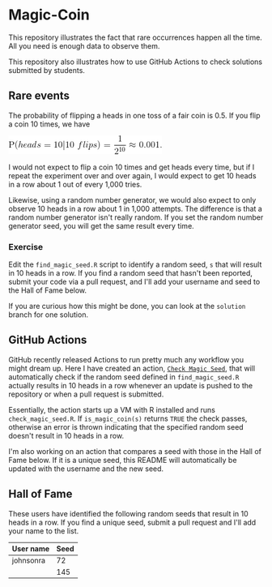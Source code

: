 # Magic-Coin

This repository illustrates the fact that rare occurrences happen all the time. All you need is enough data to observe them.

This repository also illustrates how to use GitHub Actions to check solutions submitted by students.

## Rare events

The probability of flipping a heads in one toss of a fair coin is 0.5. If you flip a coin 10 times, we have

<!-- Use http://latex.codecogs.com/eqneditor/editor.php to convert to gif
\mbox{P}(heads=10|10~flips) = \frac{1}{2^{10}} \approx 0.001.
-->
![p = 0.001](assets/p_10_heads.gif)

I would not expect to flip a coin 10 times and get heads every time, but if I repeat the experiment over and over again, I would expect to get 10 heads in a row about 1 out of every 1,000 tries.

Likewise, using a random number generator, we would also expect to only observe 10 heads in a row about 1 in 1,000 attempts. The difference is that a random number generator isn't really random. If you set the random number generator seed, you will get the same result every time.

### Exercise

Edit the `find_magic_seed.R` script to identify a random seed, `s` that will result in 10 heads in a row. If you find a random seed that hasn't been reported, submit your code via a pull request, and I'll add your username and seed to the Hall of Fame below.

If you are curious how this might be done, you can look at the `solution` branch for one solution.

## GitHub Actions

GitHub recently released Actions to run pretty much any workflow you might dream up. Here I have created an action, [`Check Magic Seed`](https://github.com/johnsonra/Magic-Coin/blob/master/.github/workflows/check_magic_seed.yml), that will automatically check if the random seed defined in `find_magic_seed.R` actually results in 10 heads in a row whenever an update is pushed to the repository or when a pull request is submitted.

Essentially, the action starts up a VM with R installed and runs `check_magic_seed.R`. If `is_magic_coin(s)` returns `TRUE` the check passes, otherwise an error is thrown indicating that the specified random seed doesn't result in 10 heads in a row.

I'm also working on an action that compares a seed with those in the Hall of Fame below. If it is a unique seed, this README will automatically be updated with the username and the new seed.

## Hall of Fame

These users have identified the following random seeds that result in 10 heads in a row. If you find a unique seed, submit a pull request and I'll add your name to the list.

| User name | Seed |
| --------- | ---- |
|johnsonra|72|
||145|
